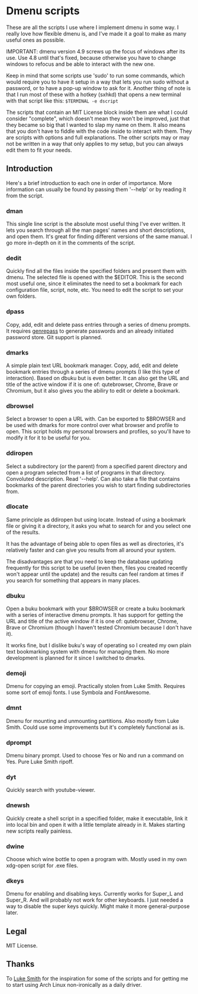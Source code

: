 # Dmenu scripts

These are all the scripts I use where I implement dmenu in some way. I really
love how flexible dmenu is, and I've made it a goal to make as many useful ones
as possible.

IMPORTANT: dmenu version 4.9 screws up the focus of windows after its use.
Use 4.8 until that's fixed, because otherwise you have to change windows
to refocus and be able to interact with the new one.

Keep in mind that some scripts use 'sudo' to run some commands,
which would require you to have it setup in a way that lets you run sudo
without a password, or to have a pop-up window to ask for it. Another thing
of note is that I run most of these with a hotkey (sxhkd) that opens a new
terminal with that script like this: `$TERMINAL -e dscript`

The scripts that contain an MIT License block inside them are what I could
consider "complete", which doesn't mean they won't be improved, just that
they became so big that I wanted to slap my name on them. It also means
that you don't have to fiddle with the code inside to interact with them.
They are scripts with options and full explanations. The other scripts
may or may not be written in a way that only applies to my setup, but you
can always edit them to fit your needs.

## Introduction

Here's a brief introduction to each one in order of importance. More information
can usually be found by passing them '--help' or by reading it from the script.

### dman

This single line script is the absolute most useful thing I've ever written.
It lets you search through all the man pages' names and short descriptions,
and open them. It's great for finding different versions of the same manual.
I go more in-depth on it in the comments of the script.

### dedit

Quickly find all the files inside the specified folders and present them
with dmenu. The selected file is opened with the $EDITOR. This is the
second most useful one, since it eliminates the need to set a bookmark for
each configuration file, script, note, etc. You need to edit the script
to set your own folders.

### dpass

Copy, add, edit and delete pass entries through a series of dmenu prompts.
It requires [genrepass](https://github.com/AlexChaplinBraz/genrepass)
to generate passwords and an already
initiated password store. Git support is planned.

### dmarks

A simple plain text URL bookmark manager. Copy, add, edit and delete bookmark
entries through a series of dmenu prompts (I like this type of interaction).
Based on dbuku but is even better. It can also get the URL and title of the
active window if it is one of: qutebrowser, Chrome, Brave or Chromium,
but it also gives you the abiliry to edit or delete a bookmark.

### dbrowsel

Select a browser to open a URL with. Can be exported to $BROWSER and be used
with dmarks for more control over what browser and profile to open.
This script holds my personal browsers and profiles, so you'll have to
modify it for it to be useful for you.

### ddiropen

Select a subdirectory (or the parent) from a specified parent directory and open
a program selected from a list of programs in that directory. Convoluted
description. Read '--help'. Can also take a file that contains bookmarks of
the parent directories you wish to start finding subdirectories from.

### dlocate

Same principle as ddiropen but using locate. Instead of using a bookmark file
or giving it a directory, it asks you what to search for and you select one of
the results.

It has the advantage of being able to open files as well as
directories, it's relatively faster and can give you results from all around
your system.

The disadvantages are that you need to keep the database updating frequently
for this script to be useful (even then, files you created recently won't
appear until the update) and the results can feel random at times if you
search for something that appears in many places.

### dbuku

Open a buku bookmark with your $BROWSER or create a buku bookmark with a
series of interactive dmenu prompts. It has support for getting the URL
and title of the active window if it is one of: qutebrowser, Chrome, Brave
or Chromium (though I haven't tested Chromium because I don't have it).

It works fine, but I dislike buku's way of operating so I created my own
plain text bookmarking system with dmenu for managing them.
No more development is planned for it since I switched to dmarks.

### demoji

Dmenu for copying an emoji. Practically stolen from Luke Smith. Requires
some sort of emoji fonts. I use Symbola and FontAwesome.

### dmnt

Dmenu for mounting and unmounting partitions. Also mostly from Luke Smith.
Could use some improvements but it's completely functional as is.

### dprompt

Dmenu binary prompt. Used to choose Yes or No and run a command on Yes.
Pure Luke Smith ripoff.

### dyt

Quickly search with youtube-viewer.

### dnewsh

Quickly create a shell script in a specified folder, make it executable,
link it into local bin and open it with a little template already in it.
Makes starting new scripts really painless.

### dwine

Choose which wine bottle to open a program with. Mostly used in my own
xdg-open script for .exe files.

### dkeys

Dmenu for enabling and disabling keys. Currently works for Super_L and Super_R.
And will probably not work for other keyboards. I just needed a way to disable
the super keys quickly. Might make it more general-purpose later.

## Legal

MIT License.

## Thanks

To [Luke Smith](https://lukesmith.xyz/) for the inspiration for some of the
scripts and for getting me to start using Arch Linux non-ironically
as a daily driver.
